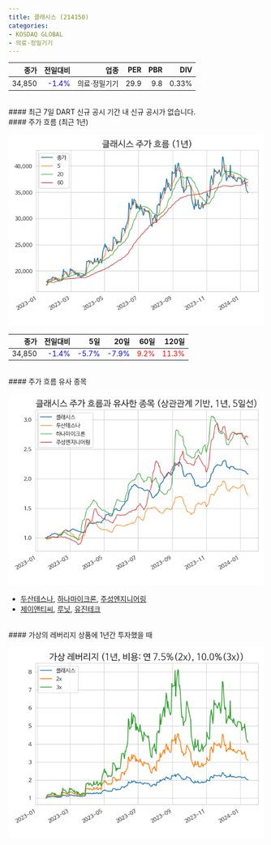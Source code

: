 ```yaml
---
title: 클래시스 (214150)
categories:
- KOSDAQ GLOBAL
- 의료·정밀기기
---
```


|**종가**|**전일대비**|**업종**|**PER**|**PBR**|**DIV**|
|-------:|-----------:|-------:|------:|------:|------:|
|34,850|<span style="color: blue">-1.4%</span>|의료·정밀기기|29.9|9.8|0.33%|

<!-- more -->

<br>
#### 최근 7일 DART 신규 공시
기간 내 신규 공시가 없습니다.

<br>
#### 주가 흐름 (최근 1년)

![214150](/assets/images/stock/214150.png)

|**종가**|**전일대비**|**5일**|**20일**|**60일**|**120일**|
|---:|-------:|--:|---:|---:|----:|
|34,850|<span style="color: blue">-1.4%</span>|<span style="color: blue">-5.7%</span>|<span style="color: blue">-7.9%</span>|<span style="color: red">9.2%</span>|<span style="color: red">11.3%</span>|

<br>
#### 주가 흐름 유사 종목

![214150](/assets/images/stock/214150_corr.png)
- [두산테스나](/131970/), [하나마이크론](/067310/), [주성엔지니어링](/036930/)
- [제이앤티씨](/204270/), [루닛](/328130/), [유진테크](/084370/)

<br>
#### 가상의 레버리지 상품에 1년간 투자했을 때

![214150](/assets/images/stock/214150_2x.png)